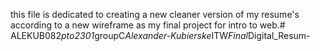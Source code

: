 this file is dedicated to creating a new cleaner version of my resume's according to a new wireframe as my final project for intro to web.#   A L E K U B 0 8 2 _ p t o 2 3 0 1 _ g r o u p C _ A l e x a n d e r - K u b i e r s k e _ I T W _ F i n a l _ D i g i t a l _ R e s u m -  
 